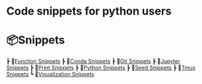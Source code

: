 # Code snippets for python users

# 📦Snippets
 ┣ 📜[Function Snippets](snippets/func_snippets.md)
 ┣ 📜[Conda Snippets](snippets/conda_snippets.md)
 ┣ 📜[Git Snippets](snippets/git_snippets.md)
 ┣ 📜[Jupyter Snippets](snippets/jupyter_snippets.md)
 ┣ 📜[Print Snippets](snippets/print_snippets.md)
 ┣ 📜[Python Snippets](snippets/python_snippets.md)
 ┣ 📜[Seed Snippets](snippets/seed_snippets.md)
 ┣ 📜[Tmux Snippets](snippets/tmux_snippets.md)
 ┗ 📜[Visualization Snippets](snippets/viz_snippets.md)